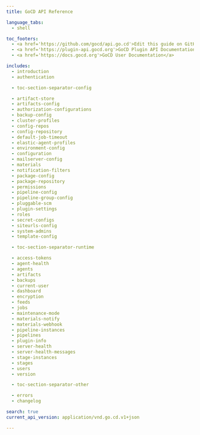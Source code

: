 ```yaml
---
title: GoCD API Reference

language_tabs:
  - shell

toc_footers:
  - <a href='https://github.com/gocd/api.go.cd'>Edit this guide on GitHub</a>
  - <a href='https://plugin-api.gocd.org'>GoCD Plugin API Documentation</a>
  - <a href='https://docs.gocd.org'>GoCD User Documentation</a>

includes:
  - introduction
  - authentication

  - toc-section-separator-config

  - artifact-store
  - artifacts-config
  - authorization-configurations
  - backup-config
  - cluster-profiles
  - config-repos
  - config-repository
  - default-job-timeout
  - elastic-agent-profiles
  - environment-config
  - configuration
  - mailserver-config
  - materials
  - notification-filters
  - package-config
  - package-repository
  - permissions
  - pipeline-config
  - pipeline-group-config
  - pluggable-scm
  - plugin-settings
  - roles
  - secret-configs
  - siteurls-config
  - system-admins
  - template-config

  - toc-section-separator-runtime

  - access-tokens
  - agent-health
  - agents
  - artifacts
  - backups
  - current-user
  - dashboard
  - encryption
  - feeds
  - jobs
  - maintenance-mode
  - materials-notify
  - materials-webhook
  - pipeline-instances
  - pipelines
  - plugin-info
  - server-health
  - server-health-messages
  - stage-instances
  - stages
  - users
  - version

  - toc-section-separator-other

  - errors
  - changelog

search: true
current_api_version: application/vnd.go.cd.v1+json

---
```

